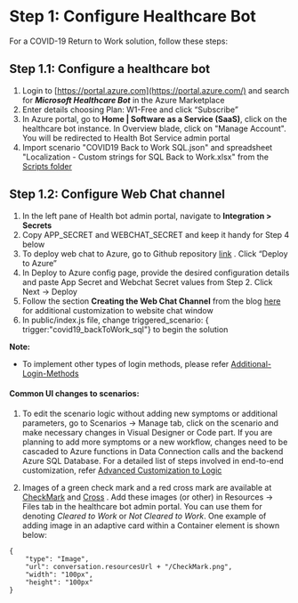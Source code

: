 # Step 1: Configure Healthcare Bot

For a COVID-19 Return to Work solution, follow these steps:

## Step 1.1: Configure a healthcare bot
1. Login to [https://portal.azure.com](https://portal.azure.com/) and search for ***Microsoft Healthcare Bot*** in the Azure Marketplace
2. Enter details choosing Plan: W1-Free and click “Subscribe”
3. In Azure portal, go to **Home | Software as a Service (SaaS)**, click on the healthcare bot instance. In Overview blade, click on "Manage Account". You will be redirected to Health Bot Service admin portal 
4. Import scenario "COVID19 Back to Work SQL.json" and spreadsheet "Localization - Custom strings for SQL Back to Work.xlsx" from the [Scripts folder](https://github.com/nikitapitliya006/COVID19-ReturnToWork/tree/master/Scripts)


## Step 1.2: Configure Web Chat channel
1. In the left pane of Health bot admin portal, navigate to **Integration > Secrets**
2. Copy APP_SECRET and WEBCHAT_SECRET and keep it handy for Step 4 below
3. To deploy web chat to Azure, go to Github repository [link](https://github.com/Microsoft/HealthBotcontainersample) . Click “Deploy to Azure”
4. In Deploy to Azure config page, provide the desired configuration details and paste App Secret and Webchat Secret values from Step 2. Click Next -> Deploy
5. Follow the section **Creating the Web Chat Channel** from the blog [here](https://techcommunity.microsoft.com/t5/healthcare-and-life-sciences/updated-on-4-2-2020-quick-start-setting-up-your-covid-19/ba-p/1230537) for additional customization to website chat window 
6. In public/index.js file, change triggered_scenario: { trigger:"covid19_backToWork_sql"} to begin the solution

**Note:** 
* To implement other types of login methods, please refer [Additional-Login-Methods](https://github.com/nikitapitliya006/COVID19-ReturnToWork/blob/master/WebchatChannel/Additional-Login-Methods.md)

#### Common UI changes to scenarios:
1. To edit the scenario logic without adding new symptoms or additional parameters, go to Scenarios -> Manage tab, click on the scenario and make necessary changes in Visual Designer or Code part. If you are planning to add more symptoms or a new workflow, changes need to be cascaded to Azure functions in Data Connection calls and the backend Azure SQL Database. For a detailed list of steps involved in end-to-end customization, refer [Advanced Customization to Logic](https://github.com/nikitapitliya006/COVID19-ReturnToWork/blob/master/WebchatChannel/AdvancedCustomization-BackToWorkLogic.md)

2. Images of a green check mark and a red cross mark are available at [CheckMark](https://hbstenantasaeusprod.blob.core.windows.net/resources/contosohealthsystemteamsbot-g4ubxvv/CheckMark.png) and [Cross](https://hbstenantasaeusprod.blob.core.windows.net/resources/contosohealthsystemteamsbot-g4ubxvv/Cross.png) . Add these images (or other) in Resources -> Files tab in the healthcare bot admin portal. You can use them for denoting _Cleared to Work_ or _Not Cleared to Work_. One example of adding image in an adaptive card within a Container element is shown below:
```
{
	"type": "Image",
	"url": conversation.resourcesUrl + "/CheckMark.png",
	"width": "100px",
	"height": "100px"				
}
```




